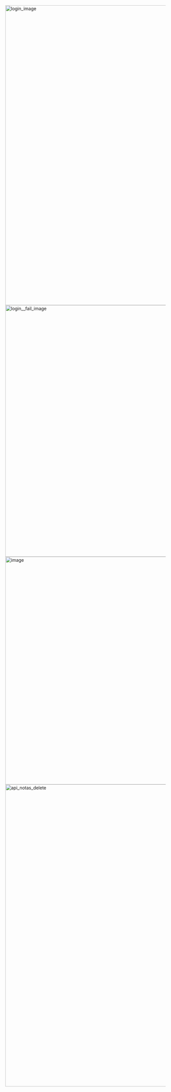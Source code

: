 <img width="943" alt="login_image" src="https://github.com/user-attachments/assets/0aa70501-d365-4bf5-9465-ebbc9948952c">

<img width="791" alt="login__fail_image" src="https://github.com/user-attachments/assets/43351eb0-f9c4-4c34-bd3a-1234e4a04826">

<img width="716" alt="image" src="https://github.com/user-attachments/assets/fa50019b-1f0f-41b2-9e88-a5f9f81b1cfd">

<img width="950" alt="api_notas_delete" src="https://github.com/user-attachments/assets/2fdf70e2-fe51-4a2b-9239-8a5331b94a41">

